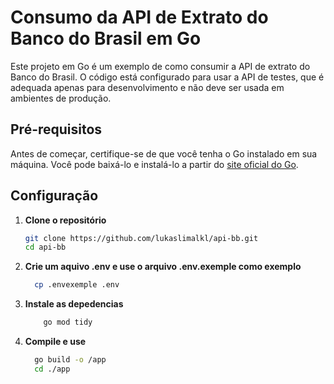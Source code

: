 # Consumo da API de Extrato do Banco do Brasil em Go

Este projeto em Go é um exemplo de como consumir a API de extrato do Banco do Brasil. O código está configurado para usar a API de testes, que é adequada apenas para desenvolvimento e não deve ser usada em ambientes de produção.

## Pré-requisitos

Antes de começar, certifique-se de que você tenha o Go instalado em sua máquina. Você pode baixá-lo e instalá-lo a partir do [site oficial do Go](https://golang.org/dl/).

## Configuração

1. **Clone o repositório**

   ```sh
   git clone https://github.com/lukaslimalkl/api-bb.git
   cd api-bb

2. **Crie um aquivo .env e use o arquivo .env.exemple como exemplo**

     ```sh
       cp .envexemple .env

3. **Instale as depedencias**

     ```sh
         go mod tidy

4. **Compile e use**

     ```sh
       go build -o /app
       cd ./app

